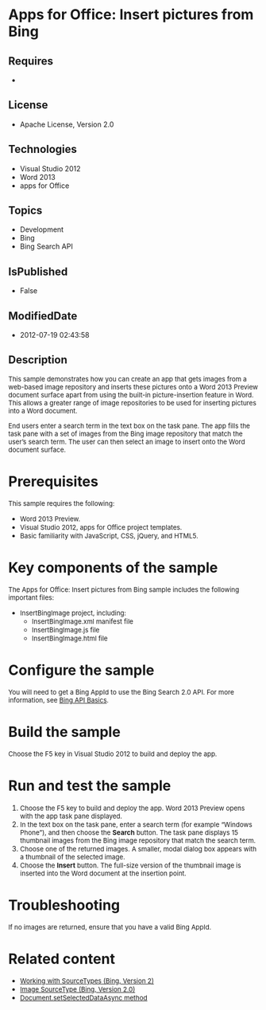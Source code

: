 # Apps for Office: Insert pictures from Bing
## Requires
* 
## License
* Apache License, Version 2.0
## Technologies
* Visual Studio 2012
* Word 2013
* apps for Office
## Topics
* Development
* Bing
* Bing Search API
## IsPublished
* False
## ModifiedDate
* 2012-07-19 02:43:58
## Description

<p><span style="font-size:small">This sample demonstrates how you can create an app that gets images from a web-based image repository and inserts these pictures onto a Word 2013 Preview document surface apart from using the built-in picture-insertion feature
 in Word. This allows a greater range of image repositories to be used for inserting pictures into a Word document.</span></p>
<p><span style="font-size:small">End users enter a search term in the text box on the task pane. The app fills the task pane with a set of images from the Bing image repository that match the user&rsquo;s search term. The user can then select an image to insert
 onto the Word document surface.</span></p>
<h1>Prerequisites</h1>
<p><span style="font-size:small">This sample requires the following:</span></p>
<ul>
<li><span style="font-size:small">Word 2013 Preview.</span> </li><li><span style="font-size:small">Visual Studio 2012, apps for Office project templates.</span>
</li><li><span style="font-size:small">Basic familiarity with JavaScript, CSS, jQuery, and HTML5.</span>
</li></ul>
<h1>Key components of the sample</h1>
<p><span style="font-size:small">The Apps for Office: Insert pictures from Bing sample includes the following important files:</span></p>
<ul>
<li><span style="font-size:small">InsertBingImage project, including:</span>
<ul>
<li><span style="font-size:small">InsertBingImage.xml manifest file</span> </li><li><span style="font-size:small">InsertBingImage.js file</span> </li><li><span style="font-size:small">InsertBingImage.html file</span> </li></ul>
</li></ul>
<h1>Configure the sample</h1>
<p><span style="font-size:small">You will need to get a Bing AppId to use the Bing Search 2.0 API. For more information, see
<a href="http://www.bing.com/developers/s/APIBasics.html">Bing API Basics</a>.&nbsp;</span></p>
<h1>Build the sample</h1>
<p><span style="font-size:small">Choose the F5 key in Visual Studio 2012 to build and deploy the app.</span></p>
<h1>Run and test the sample</h1>
<ol>
<li><span style="font-size:small">Choose the F5 key to build and deploy the app. Word 2013 Preview opens with the app task pane displayed.</span>
</li><li><span style="font-size:small">In the text box on the task pane, enter a search term (for example &ldquo;Windows Phone&rdquo;), and then choose the
<strong>Search</strong> button. The task pane displays 15 thumbnail images from the Bing image repository that match the search term.</span>
</li><li><span style="font-size:small">Choose one of the returned images. A smaller, modal dialog box appears with a thumbnail of the selected image.
</span></li><li><span style="font-size:small">Choose the <strong>Insert</strong> button. The full-size version of the thumbnail image is inserted into the Word document at the insertion point.</span>
</li></ol>
<h1>Troubleshooting</h1>
<p><span style="font-size:small">If no images are returned, ensure that you have a valid Bing AppId.</span></p>
<h1>Related content</h1>
<ul>
<li><span style="font-size:small"><a href="http://msdn.microsoft.com/en-us/library/dd250847.aspx">Working with SourceTypes (Bing, Version 2)</a></span>
</li><li><span style="font-size:small"><a href="http://msdn.microsoft.com/en-us/library/dd250942.aspx">Image SourceType (Bing, Version 2.0)</a></span>
</li><li><span style="font-size:small"><a href="http://msdn.microsoft.com/en-us/library/fp142294(v=office.15)">Document.setSelectedDataAsync method</a></span>
</li></ul>
